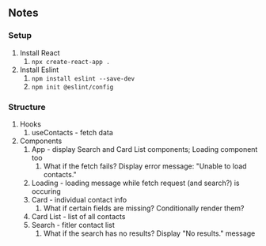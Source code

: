 ## Notes

### Setup
1. Install React
    1. `npx create-react-app .`
1. Install Eslint
    1. `npm install eslint --save-dev`
    1. `npm init @eslint/config`

### Structure
1. Hooks
    1. useContacts - fetch data
1. Components
    1. App - display Search and Card List components; Loading component too
        1. What if the fetch fails? Display error message: "Unable to load contacts."
    1. Loading - loading message while fetch request (and search?) is occuring
    1. Card - individual contact info
        1. What if certain fields are missing? Conditionally render them?
    1. Card List - list of all contacts
    1. Search - fitler contact list
        1. What if the search has no results? Display "No results." message